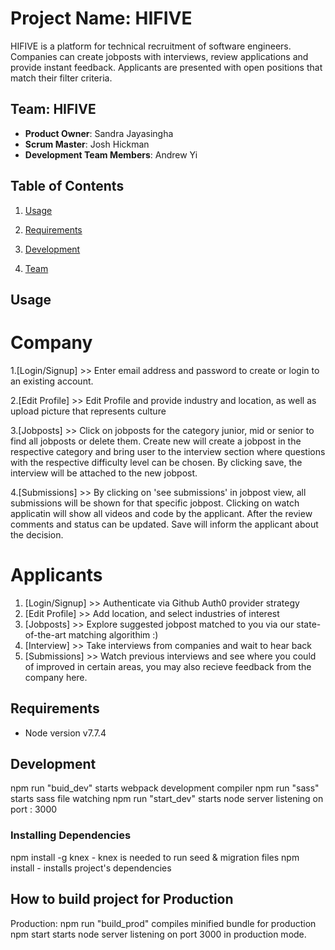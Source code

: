 # Project Name: HIFIVE

HIFIVE is a platform for technical recruitment of software engineers. Companies can create jobposts with interviews, review applications and provide instant feedback. Applicants are presented with open positions that match their filter criteria. 

## Team: HIFIVE

 - __Product Owner__: Sandra Jayasingha
 - __Scrum Master__: Josh Hickman
 - __Development Team Members__: Andrew Yi

## Table of Contents

1. [Usage](#Usage)

2. [Requirements](#requirements)

3. [Development](#development)
 
4. [Team](#team)

## Usage

# Company
 1.[Login/Signup] >> Enter email address and password to create or login to an existing account. 
 
 2.[Edit Profile] >> Edit Profile and provide industry and location, as well as upload picture that represents culture
 
 3.[Jobposts] >> Click on jobposts for the category junior, mid or senior to find all jobposts or delete them. Create new will create a jobpost in the respective category and bring user to the interview section where questions with the respective difficulty level can be chosen. By clicking save, the interview will be attached to the new jobpost. 
 
 4.[Submissions] >> By clicking on 'see submissions' in jobpost view, all submissions will be shown for that specific jobpost. Clicking on watch applicatin will show all videos and code by the applicant. After the review comments and status can be updated. Save will inform the applicant about the decision.

 # Applicants
 1. [Login/Signup] >> Authenticate via Github Auth0 provider strategy
 2. [Edit Profile] >> Add location, and select industries of interest
 3. [Jobposts] >> Explore suggested jobpost matched to you via our state-of-the-art matching algorithim :)
 4. [Interview] >> Take interviews from companies and wait to hear back
 5. [Submissions] >> Watch previous interviews and see where you could of improved in certain areas, you may also recieve feedback from the company here.  
 

## Requirements

- Node version v7.7.4

## Development
npm run "buid_dev" starts webpack development compiler
npm run "sass" starts sass file watching
npm run "start_dev" starts node server listening on port : 3000

### Installing Dependencies
npm install -g knex - knex is needed to run seed & migration files
npm install - installs project's dependencies

## How to build project for Production
Production:
npm run "build_prod" compiles minified bundle for production
npm start starts node server listening on port 3000 in production mode.


